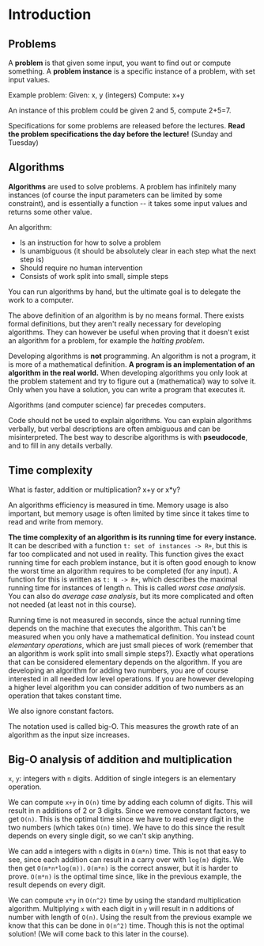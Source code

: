 # Introduction

## Problems

A **problem** is that given some input, you want to find out or compute something. A **problem instance** is a specific instance of a problem, with set input values.

Example problem: Given: x, y (integers) Compute: x+y

An instance of this problem could be given 2 and 5, compute 2+5=7.

Specifications for some problems are released before the lectures. **Read the problem specifications the day before the lecture!** (Sunday and Tuesday)

## Algorithms

**Algorithms** are used to solve problems. A problem has infinitely many instances (of course the input parameters can be limited by some constraint), and is essentially a function -- it takes some input values and returns some other value.

An algorithm:

- Is an instruction for how to solve a problem
- Is unambiguous (it should be absolutely clear in each step what the next step is)
- Should require no human intervention
- Consists of work split into small, simple steps

You can run algorithms by hand, but the ultimate goal is to delegate the work to a computer.

The above definition of an algorithm is by no means formal. There exists formal definitions, but they aren't really necessary for developing algorithms. They can however be useful when proving that it doesn't exist an algorithm for a problem, for example the *halting problem*.

Developing algorithms is **not** programming. An algorithm is not a program, it is more of a mathematical definition. **A program is an implementation of an algorithm in the real world.** When developing algorithms you only look at the problem statement and try to figure out a (mathematical) way to solve it. Only when you have a solution, you can write a program that executes it.

Algorithms (and computer science) far precedes computers.

Code should not be used to explain algorithms. You can explain algorithms verbally, but verbal descriptions are often ambiguous and can be misinterpreted. The best way to describe algorithms is with **pseudocode**, and to fill in any details verbally.

## Time complexity

What is faster, addition or multiplication? x+y or x*y?

An algorithms efficiency is measured in time. Memory usage is also important, but memory usage is often limited by time since it takes time to read and write from memory.

**The time complexity of an algorithm is its running time for every instance.** It can be described with a function `t: set of instances -> R+`, but this is far too complicated and not used in reality. This function gives the exact running time for each problem instance, but it is often good enough to know the worst time an algorithm requires to be completed (for any input). A function for this is written as `t: N -> R+`, which describes the maximal running time for instances of length `n`. This is called *worst case analysis*. You can also do *average case analysis*, but its more complicated and often not needed (at least not in this course).

Running time is not measured in seconds, since the actual running time depends on the machine that executes the algorithm. This can't be measured when you only have a mathematical definition. You instead count *elementary operations*, which are just small pieces of work (remember that an algorithm is work split into small simple steps?). Exactly what operations that can be considered elementary depends on the algorithm. If you are developing an algorithm for adding two numbers, you are of course interested in all needed low level operations. If you are however developing a higher level algorithm you can consider addition of two numbers as an operation that takes constant time.

We also ignore constant factors.

The notation used is called big-O. This measures the growth rate of an algorithm as the input size increases.

## Big-O analysis of addition and multiplication

`x`, `y`: integers with `n` digits. Addition of single integers is an elementary operation.

We can compute `x+y` in `O(n)` time by adding each column of digits. This will result in n additions of 2 or 3 digits. Since we remove constant factors, we get `O(n)`. This is the optimal time since we have to read every digit in the two numbers (which takes `O(n)` time). We have to do this since the result depends on every single digit, so we can't skip anything.

We can add `m` integers with `n` digits in `O(m*n)` time. This is not that easy to see, since each addition can result in a carry over with `log(m)` digits. We then get `O(m*n*log(m))`. `O(m*n)` is the correct answer, but it is harder to prove. `O(m*n)` is the optimal time since, like in the previous example, the result depends on every digit.

We can compute `x*y` in `O(n^2)` time by using the standard multiplication algorithm. Multiplying `x` with each digit in `y` will result in n additions of number with length of `O(n)`. Using the result from the previous example we know that this can be done in `O(n^2)` time. Though this is not the optimal solution! (We will come back to this later in the course).
